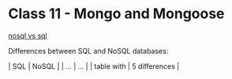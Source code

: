 # Class 11 - Mongo and Mongoose

[nosql vs sql](https://www.thegeekstuff.com/2014/01/sql-vs-nosql-db/?utm_source=tuicool)

Differences between SQL and NoSQL databases:

| SQL | NoSQL |
| ... | ... |
| table with | 5 differences |


